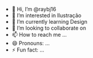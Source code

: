 - 👋 Hi, I’m @raybj16
- 👀 I’m interested in Ilustração 
- 🌱 I’m currently learning Design 
- 💞️ I’m looking to collaborate on
- 📫 How to reach me ...
- 😄 Pronouns: ...
- ⚡ Fun fact: ...

<!---
raybj16/raybj16 is a ✨ special ✨ repository because its `README.md` (this file) appears on your GitHub profile.
You can click the Preview link to take a look at your changes.
--->
